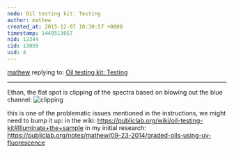```yaml
---
node: Oil testing kit: Testing
author: mathew
created_at: 2015-12-07 18:30:57 +0000
timestamp: 1449513057
nid: 12344
cid: 13055
uid: 4
---
```




[mathew](../profile/mathew) replying to: [Oil testing kit: Testing](../notes/ethanbass/10-29-2015/oil-testing-kit-testing)

----
Ethan, the flat spot is clipping of the spectra based on blowing out the blue channel:
![clipping](https://i.publiclab.org/system/images/photos/000/006/960/original/Screen_Shot_2014-09-22_at_9.35.46_PM.png)

this is one of the problematic issues mentioned in the instructions, we might need to bump it up:
in the wiki:
https://publiclab.org/wiki/oil-testing-kit#Illuminate+the+sample
in my initial research:
https://publiclab.org/notes/mathew/09-23-2014/graded-oils-using-uv-fluorescence